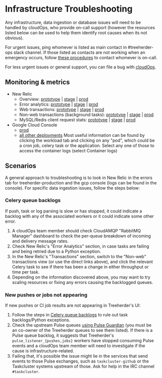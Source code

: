 # Infrastructure Troubleshooting

Any infrastructure, data ingestion or database issues will need to be handled by cloudOps, who provide on-call support (however the resources listed below can be used to help them identify root causes when its not obvious).

For urgent issues, ping whomever is listed as main contact in #treeherder-ops slack channel. If those listed as contacts are not working when an emergency occurs, follow [these procedures](https://mana.mozilla.org/wiki/display/SVCOPS) to contact whomever is on-call.

For less urgent issues or general support, you can file a bug with [cloudOps](https://bugzilla.mozilla.org/enter_bug.cgi?product=Cloud%20Services&component=Operations%3A%20Releng).

## Monitoring & metrics

- New Relic
  - Overview:
    [prototype](https://rpm.newrelic.com/accounts/677903/applications/7385291) |
    [stage](https://rpm.newrelic.com/accounts/677903/applications/14179733) |
    [prod](https://rpm.newrelic.com/accounts/677903/applications/14179757)
  - Error analytics:
    [prototype](https://rpm.newrelic.com/accounts/677903/applications/7385291/filterable_errors) |
    [stage](https://rpm.newrelic.com/accounts/677903/applications/14179733/filterable_errors) |
    [prod](https://rpm.newrelic.com/accounts/677903/applications/14179757/filterable_errors)
  - Web transactions:
    [prototype](https://rpm.newrelic.com/accounts/677903/applications/7385291/transactions?type=app) |
    [stage](https://rpm.newrelic.com/accounts/677903/applications/14179733/transactions?type=app) |
    [prod](https://rpm.newrelic.com/accounts/677903/applications/14179757/transactions?type=app)
  - Non-web transactions (background tasks):
    [prototype](https://rpm.newrelic.com/accounts/677903/applications/7385291/transactions?type=other&show_browser=false) |
    [stage](https://rpm.newrelic.com/accounts/677903/applications/14179733/transactions?type=other&show_browser=false) |
    [prod](https://rpm.newrelic.com/accounts/677903/applications/14179757/transactions?type=other&show_browser=false)
  - MySQL/Redis client request stats:
    [prototype](https://rpm.newrelic.com/accounts/677903/applications/7385291/datastores) |
    [stage](https://rpm.newrelic.com/accounts/677903/applications/14179733/datastores) |
    [prod](https://rpm.newrelic.com/accounts/677903/applications/14179757/datastores)
- Google Cloud Console
  - [prod](https://console.cloud.google.com/kubernetes/list?project=moz-fx-treeherder-prod-c739)
  - [all other deployments](https://console.cloud.google.com/kubernetes/list?project=moz-fx-treeherde-nonprod-34ec)
  Most useful information can be found by clicking the workload tab and clicking on any "pod", which could be a cron job, celery task
  or the application. Select any one of those to access the container logs (select Container logs)

## Scenarios

A general approach to troubleshooting is to look in New Relic in the errors tab for treeherder-production and the gcp console (logs can be found in the console). For specific data ingestion issues, follow the steps below:

### Celery queue backlogs

If push, task or log parsing is slow or has stopped, it could indicate a backlog with any of the associated workers or it could
indicate some other error.

1. A cloudOps team member should check CloudAMQP "RabbitMQ Manager" dashboard to check the per-queue breakdown
   of incoming and delivery message rates.
2. Check New Relic's "Error Analytics" section, in case tasks are failing and being
   retried due to a Python exception.
3. In the New Relic's "Transactions" section, switch to the "Non-web" transactions view
   (or use the direct links above), and click the relevant Celery task to see if there
   has been a change in either throughput or time per task.
4. Depending on the information discovered above, you may want to try scaling resources or fixing any errors
   causing the backlogged queues.

### New pushes or jobs not appearing

If new pushes or CI job results are not appearing in Treeherder's UI:

1. Follow the steps in [Celery queue backlogs](#celery-queue-backlogs) to rule out
   task backlogs/Python exceptions.
2. Check the upstream Pulse queues [using Pulse Guardian] (you must be an co-owner of
   the Treeherder queues to see them listed). If there is a Pulse queue backlog,
   it suggests that Treeherder's `pulse_listener_{pushes,jobs}` workers have stopped
   consuming Pulse events and a cloudOps team member will need to investigate if the 
   cause is infrastructure-related.
3. Failing that, it's possible the issue might lie in the services that send events to
   those Pulse exchanges, such as `taskcluster-github` or
   the Taskcluster systems upstream of those. Ask for help in the IRC channel
   `#taskcluster`.

[using pulse guardian]: https://pulseguardian.mozilla.org/queues
